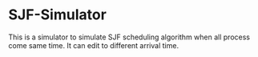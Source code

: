 # SJF-Simulator
This is a simulator to simulate SJF scheduling algorithm when all process come same time. It can edit to different arrival time.

